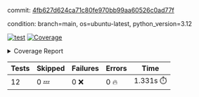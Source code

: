 commit: [4fb627d624ca71c80fe970bb99aa60526c0ad77f](https://github.com/rcmdnk/inherit-docstring/tree/4fb627d624ca71c80fe970bb99aa60526c0ad77f)

condition: branch=main, os=ubuntu-latest, python_version=3.12

[![test](https://github.com/rcmdnk/inherit-docstring/actions/workflows/test.yml/badge.svg)](https://github.com/rcmdnk/inherit-docstring/actions/runs/8977736512)
<a href="https://github.com/rcmdnk/inherit-docstring/blob/4fb627d624ca71c80fe970bb99aa60526c0ad77f/README.md"><img alt="Coverage" src="https://img.shields.io/badge/Coverage-100%25-brightgreen.svg" /></a><details><summary>Coverage Report </summary><table><tr><th>File</th><th>Stmts</th><th>Miss</th><th>Cover</th></tr><tbody><tr><td><b>TOTAL</b></td><td><b>114</b></td><td><b>0</b></td><td><b>100%</b></td></tr></tbody></table></details>

| Tests | Skipped | Failures | Errors | Time |
| ----- | ------- | -------- | -------- | ------------------ |
| 12 | 0 :zzz: | 0 :x: | 0 :fire: | 1.331s :stopwatch: |

